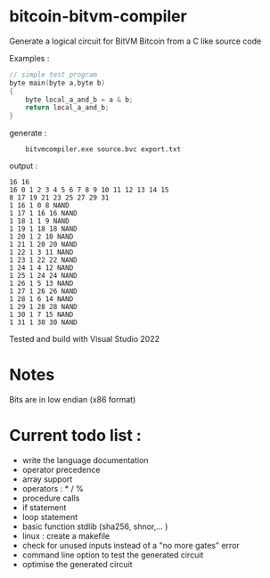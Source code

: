 # bitcoin-bitvm-compiler 

Generate a logical circuit for BitVM Bitcoin from a C like source code


Examples :
```c
// simple test program
byte main(byte a,byte b) 
{
	byte local_a_and_b = a & b;
	return local_a_and_b; 
}
```

generate :
```
    bitvmcompiler.exe source.bvc export.txt
```

output : 
```
16 16
16 0 1 2 3 4 5 6 7 8 9 10 11 12 13 14 15
8 17 19 21 23 25 27 29 31
1 16 1 0 8 NAND
1 17 1 16 16 NAND
1 18 1 1 9 NAND
1 19 1 18 18 NAND
1 20 1 2 10 NAND
1 21 1 20 20 NAND
1 22 1 3 11 NAND
1 23 1 22 22 NAND
1 24 1 4 12 NAND
1 25 1 24 24 NAND
1 26 1 5 13 NAND
1 27 1 26 26 NAND
1 28 1 6 14 NAND
1 29 1 28 28 NAND
1 30 1 7 15 NAND
1 31 1 30 30 NAND

```

Tested and build with Visual Studio 2022

# Notes

Bits are in low endian (x86 format)

# Current todo list :

- write the language documentation
- operator precedence
- array support
- operators : \* / % 
- procedure calls
- if statement
- loop statement
- basic function stdlib (sha256, shnor,... )
- linux : create a makefile
- check for unused inputs instead of a "no more gates" error
- command line option to test the generated circuit
- optimise the generated circuit
